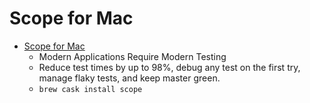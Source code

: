# Scope for Mac
- [Scope for Mac](https://scope.dev/)
  -   Modern Applications Require Modern Testing
  - Reduce test times by up to 98%, debug any test on the first try, manage flaky tests, and keep master green.
  - `brew cask install scope`
